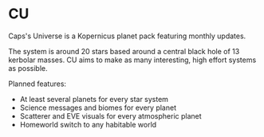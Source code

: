 # CU
Caps's Universe is a Kopernicus planet pack featuring monthly updates.


The system is around 20 stars based around a central black hole of 13 kerbolar masses. CU aims to make as many interesting, high effort systems as possible.

Planned features:
- At least several planets for every star system
- Science messages and biomes for every planet
- Scatterer and EVE visuals for every atmospheric planet
- Homeworld switch to any habitable world
